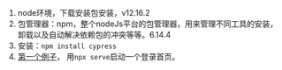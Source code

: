 1. node环境，下载安装包安装，v12.16.2
2. 包管理器：npm，整个nodeJs平台的包管理器，用来管理不同工具的安装，卸载以及自动解决依赖包的冲突等等。6.14.4
3. 安装：```npm install cypress```
4. [第一个例子](https://www.valentinog.com/blog/cypress/)， 用```npx serve```启动一个登录首页。
